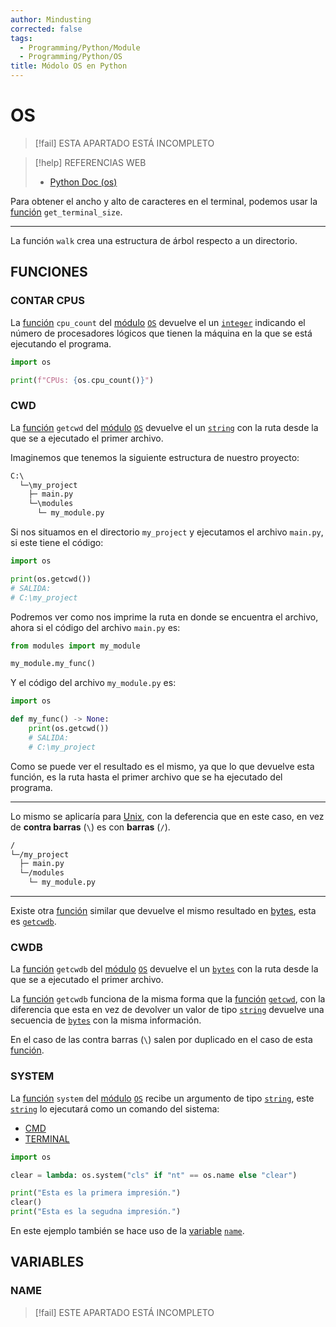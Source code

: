 ```yaml
---
author: Mindusting
corrected: false
tags:
  - Programming/Python/Module
  - Programming/Python/OS
title: Módolo OS en Python
---
```


# OS

> [!fail] ESTA APARTADO ESTÁ INCOMPLETO

> [!help] REFERENCIAS WEB
> - [Python Doc (os)](https://docs.python.org/3.11/library/os.html)

Para obtener el ancho y alto de caracteres en el terminal, podemos usar la [función](py_function.md) `get_terminal_size`.

---

La función `walk` crea una estructura de árbol respecto a un directorio.

## FUNCIONES

### CONTAR CPUS

La [función](py_function.md) `cpu_count` del [módulo](py_module.md) [`OS`](py_os.md) devuelve el un [`integer`](variables/py_int.md) indicando el número de procesadores lógicos que tienen la máquina en la que se está ejecutando el programa.

```python
import os

print(f"CPUs: {os.cpu_count()}")
```

### CWD

La [función](py_function.md) `getcwd` del [módulo](py_module.md) [`OS`](py_os.md) devuelve el un [`string`](variables/py_str.md) con la ruta desde la que se a ejecutado el primer archivo.

Imaginemos que tenemos la siguiente estructura de nuestro proyecto:

```txt
C:\
  └─\my_project
    ├─ main.py
    └─\modules
      └─ my_module.py
```

Si nos situamos en el directorio `my_project` y ejecutamos el archivo `main.py`, si este tiene el código:

```python
import os

print(os.getcwd())
# SALIDA:
# C:\my_project
```

Podremos ver como nos imprime la ruta en donde se encuentra el archivo, ahora si el código del archivo `main.py` es:

```python
from modules import my_module

my_module.my_func()
```

Y el código del archivo `my_module.py` es:

```python
import os

def my_func() -> None:
    print(os.getcwd())
    # SALIDA:
    # C:\my_project
```

Como se puede ver el resultado es el mismo, ya que lo que devuelve esta función, es la ruta hasta el primer archivo que se ha ejecutado del programa.

---

Lo mismo se aplicaría para [Unix](../../os/Unix/Unix.md), con la deferencia que en este caso, en vez de **contra barras** (`\`) es con **barras** (`/`). 

```txt
/
└─/my_project
  ├─ main.py
  └─/modules
    └─ my_module.py
```

---

Existe otra [función](py_function.md) similar que devuelve el mismo resultado en [bytes](variables/py_byte.md), esta es [`getcwdb`](#CWDB).

### CWDB

La [función](py_function.md) `getcwdb` del [módulo](py_module.md) [`OS`](py_os.md) devuelve el un [`bytes`](variables/py_byte.md) con la ruta desde la que se a ejecutado el primer archivo.

La [función](py_function.md) `getcwdb` funciona de la misma forma que la [función](py_function.md) [`getcwd`](#CWD), con la diferencia que esta en vez de devolver un valor de tipo [`string`](variables/py_str.md) devuelve una secuencia de [`bytes`](variables/py_byte.md) con la misma información.

En el caso de las contra barras (`\`) salen por duplicado en el caso de esta [función](py_function.md).

### SYSTEM

La [función](py_function.md) `system` del [módulo](py_module.md) [`OS`](py_os.md) recibe un argumento de tipo [`string`](variables/py_str.md), este [`string`](variables/py_str.md) lo ejecutará como un comando del sistema:

- [CMD](../../os/Windows/Windows_Commands.md)
- [TERMINAL](../../os/Unix/unix_commands.md)

```python
import os

clear = lambda: os.system("cls" if "nt" == os.name else "clear")

print("Esta es la primera impresión.")
clear()
print("Esta es la segudna impresión.")
```

En este ejemplo también se hace uso de la [variable](py_variable.md) [`name`](#NAME).

## VARIABLES

### NAME

> [!fail] ESTE APARTADO ESTÁ INCOMPLETO
